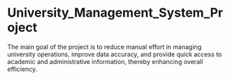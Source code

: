 # University_Management_System_Project
The main goal of the project is to reduce manual effort in managing university operations, improve data accuracy, and provide quick access to academic and administrative information, thereby enhancing overall efficiency.
